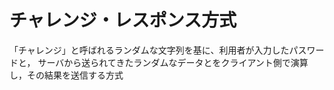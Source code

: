 # チャレンジ・レスポンス方式

「チャレンジ」と呼ばれるランダムな文字列を基に、利用者が入力したパスワードと，
サーバから送られてきたランダムなデータとをクライアント側で演算し，その結果を送信する方式